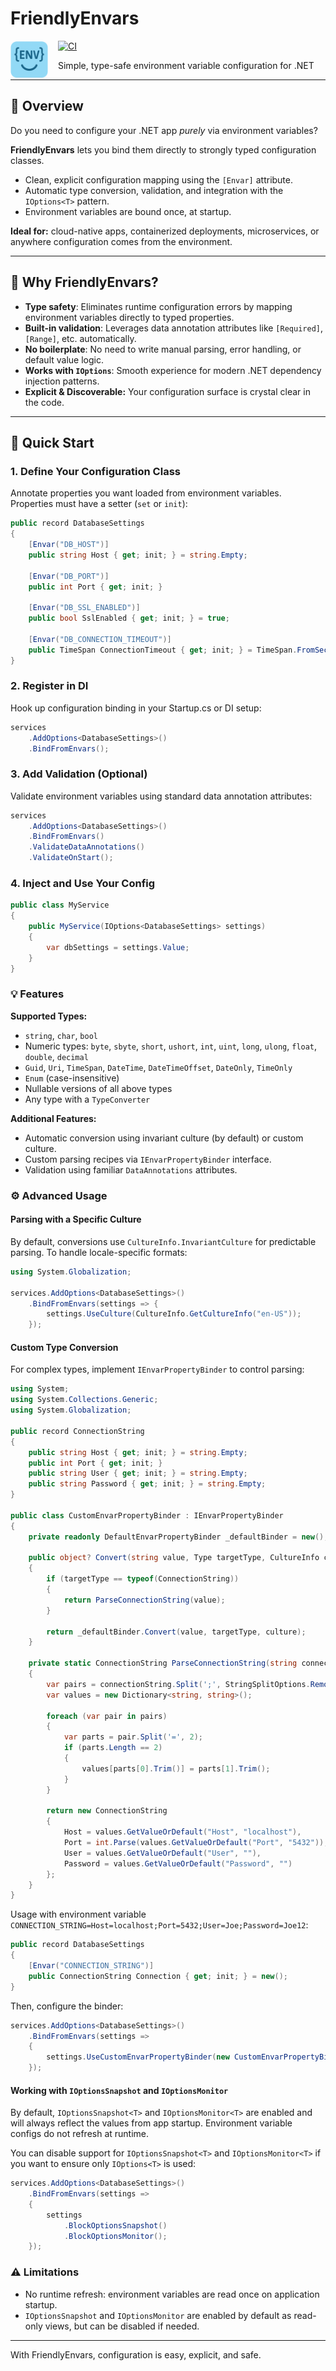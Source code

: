 # FriendlyEnvars

<img src="resources/icon-1.png" alt="" width="60" height="60" align="left" style="margin-right: 16px;" title="FriendlyEnvars Logo">

[![CI](https://github.com/llepecki/friendly-envars/actions/workflows/ci.yml/badge.svg)](https://github.com/llepecki/friendly-envars/actions/workflows/ci.yml)

Simple, type-safe environment variable configuration for .NET

---

## 👀 Overview

Do you need to configure your .NET app *purely* via environment variables?

**FriendlyEnvars** lets you bind them directly to strongly typed configuration classes.

- Clean, explicit configuration mapping using the `[Envar]` attribute.
- Automatic type conversion, validation, and integration with the `IOptions<T>` pattern.
- Environment variables are bound once, at startup.

**Ideal for:** cloud-native apps, containerized deployments, microservices, or anywhere configuration comes from the environment.

---

## 📝 Why FriendlyEnvars?

- **Type safety**: Eliminates runtime configuration errors by mapping environment variables directly to typed properties.
- **Built-in validation**: Leverages data annotation attributes like `[Required]`, `[Range]`, etc. automatically.
- **No boilerplate**: No need to write manual parsing, error handling, or default value logic.
- **Works with `IOptions`**: Smooth experience for modern .NET dependency injection patterns.
- **Explicit & Discoverable:** Your configuration surface is crystal clear in the code.

---

## 🚀 Quick Start

### 1. Define Your Configuration Class

Annotate properties you want loaded from environment variables. Properties must have a setter (`set` or `init`):

```csharp
public record DatabaseSettings
{
    [Envar("DB_HOST")]
    public string Host { get; init; } = string.Empty;

    [Envar("DB_PORT")]
    public int Port { get; init; }

    [Envar("DB_SSL_ENABLED")]
    public bool SslEnabled { get; init; } = true;

    [Envar("DB_CONNECTION_TIMEOUT")]
    public TimeSpan ConnectionTimeout { get; init; } = TimeSpan.FromSeconds(30);
}
```

### 2. Register in DI

Hook up configuration binding in your Startup.cs or DI setup:

```csharp
services
    .AddOptions<DatabaseSettings>()
    .BindFromEnvars();
```

### 3. Add Validation (Optional)

Validate environment variables using standard data annotation attributes:

```csharp
services
    .AddOptions<DatabaseSettings>()
    .BindFromEnvars()
    .ValidateDataAnnotations()
    .ValidateOnStart();
```

### 4. Inject and Use Your Config

```csharp
public class MyService
{
    public MyService(IOptions<DatabaseSettings> settings)
    {
        var dbSettings = settings.Value;
    }
}
```

### 💡 Features

**Supported Types:**

- `string`, `char`, `bool`
- Numeric types: `byte`, `sbyte`, `short`, `ushort`, `int`, `uint`, `long`, `ulong`, `float`, `double`, `decimal`
- `Guid`, `Uri`, `TimeSpan`, `DateTime`, `DateTimeOffset`, `DateOnly`, `TimeOnly`
- `Enum` (case-insensitive)
- Nullable versions of all above types
- Any type with a `TypeConverter`

**Additional Features:**

- Automatic conversion using invariant culture (by default) or custom culture.
- Custom parsing recipes via `IEnvarPropertyBinder` interface.
- Validation using familiar `DataAnnotations` attributes.

### ⚙️ Advanced Usage

#### Parsing with a Specific Culture

By default, conversions use `CultureInfo.InvariantCulture` for predictable parsing. To handle locale-specific formats:

```csharp
using System.Globalization;

services.AddOptions<DatabaseSettings>()
    .BindFromEnvars(settings => {
        settings.UseCulture(CultureInfo.GetCultureInfo("en-US"));
    });
```

#### Custom Type Conversion

For complex types, implement `IEnvarPropertyBinder` to control parsing:

```csharp
using System;
using System.Collections.Generic;
using System.Globalization;

public record ConnectionString
{
    public string Host { get; init; } = string.Empty;
    public int Port { get; init; }
    public string User { get; init; } = string.Empty;
    public string Password { get; init; } = string.Empty;
}

public class CustomEnvarPropertyBinder : IEnvarPropertyBinder
{
    private readonly DefaultEnvarPropertyBinder _defaultBinder = new();

    public object? Convert(string value, Type targetType, CultureInfo culture)
    {
        if (targetType == typeof(ConnectionString))
        {
            return ParseConnectionString(value);
        }

        return _defaultBinder.Convert(value, targetType, culture);
    }

    private static ConnectionString ParseConnectionString(string connectionString)
    {
        var pairs = connectionString.Split(';', StringSplitOptions.RemoveEmptyEntries);
        var values = new Dictionary<string, string>();

        foreach (var pair in pairs)
        {
            var parts = pair.Split('=', 2);
            if (parts.Length == 2)
            {
                values[parts[0].Trim()] = parts[1].Trim();
            }
        }

        return new ConnectionString
        {
            Host = values.GetValueOrDefault("Host", "localhost"),
            Port = int.Parse(values.GetValueOrDefault("Port", "5432")),
            User = values.GetValueOrDefault("User", ""),
            Password = values.GetValueOrDefault("Password", "")
        };
    }
}
```

Usage with environment variable `CONNECTION_STRING=Host=localhost;Port=5432;User=Joe;Password=Joe12`:

```csharp
public record DatabaseSettings
{
    [Envar("CONNECTION_STRING")]
    public ConnectionString Connection { get; init; } = new();
}
```

Then, configure the binder:

```csharp
services.AddOptions<DatabaseSettings>()
    .BindFromEnvars(settings =>
    {
        settings.UseCustomEnvarPropertyBinder(new CustomEnvarPropertyBinder());
    });
```

#### Working with `IOptionsSnapshot` and `IOptionsMonitor`

By default, `IOptionsSnapshot<T>` and `IOptionsMonitor<T>` are enabled and will always reflect the values from app startup.
Environment variable configs do not refresh at runtime.

You can disable support for `IOptionsSnapshot<T>` and `IOptionsMonitor<T>` if you want to ensure only `IOptions<T>` is used:

```csharp
services.AddOptions<DatabaseSettings>()
    .BindFromEnvars(settings =>
    {
        settings
            .BlockOptionsSnapshot()
            .BlockOptionsMonitor();
    });
```

### ⚠️ Limitations

- No runtime refresh: environment variables are read once on application startup.
- `IOptionsSnapshot` and `IOptionsMonitor` are enabled by default as read-only views, but can be disabled if needed.

---

With FriendlyEnvars, configuration is easy, explicit, and safe.
